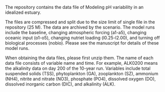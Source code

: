 The repository contains the data file of Modeling pH variability in an idealized estuary.

The files are compressed and split due to the size limit of single file in the repository (25 M). The data are archived by the scenario. The model runs include the baseline, changing atmospheric forcing (a1-a5), changing oceanic input (o1-o5), changing nutriet loading (l0.25-l2.00), and turning off biological processes (nobio). Please see the manuscript for details of these model runs.

When obtaining the data files, please first unzip them. The name of each data file consists of variable name and time. For example, ALK0200 means the alkalinity data on day 200 of the 10-year run. Variables include total suspended solids (TSS), phytoplankton (GA), zooplankton (SZ), ammonium (NH4), nitrite and nitrate (NO3), phosphate (PO4), dissolved oxygen (DO), dissolved inorganic carbon (DIC), and alkalinity (ALK). 
